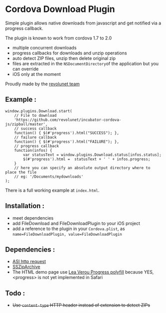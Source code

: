 Cordova Download Plugin
====

Simple plugin allows native downloads from javascript and get notified via a progress callback.

The plugin is known to work from cordova 1.7 to 2.0


 - multiple concurrent downloads
 - progress callbacks for downloads and unzip operations
 - auto detect ZIP files, unzip then delete original zip
 - files are extracted in the `NSDocumentDirectory`of the application but you can override
 - iOS only at the moment
 
Proudly made by the [revolunet team][2]


Example :
--

    window.plugins.Download.start(
        // File to download
        'https://github.com/revolunet/incubator-cordova-js/zipball/master', 
        // success callback
        function() { $(#'progress').html("SUCCESS"); },
        // failure callback
        function() { $(#'progress').html("FAILURE"); },
        // progress callback
        function(infos) { 
            var statusText = window.plugins.Download.status[infos.status];
            $(#'progress').html =  statusText + ' ' + infos.progress;
        }
        // here you can specify an absolute output directory where to place the file
        // eg: '/Documents/mydownloads'
    );

There is a full working example at `index.html`.

Installation :
--

 - meet dependencies
 - add FileDownload and FileDownloadPlugin to your iOS project
 - add a reference to the plugin in your `Cordova.plist`, as `name=FileDownloadPlugin, value=FileDownloadPlugin`


Dependencies :
--

 - [ASI http request][0]
 - [SSZipArchive][1]
 - The HTML demo page use [Lea Verou Progress polyfill][3] because YES, &lt;progress&gt; is not yet implemented in Safari


Todo :
--

 - ~~Use `content-type` HTTP header instead of extension to detect ZIPs~~

 [0]: https://github.com/pokeb/asi-http-request/tree
 [1]: https://github.com/samsoffes/ssziparchive
 [2]: http://revolunet.com
 [3]: http://lea.verou.me/polyfills/progress/